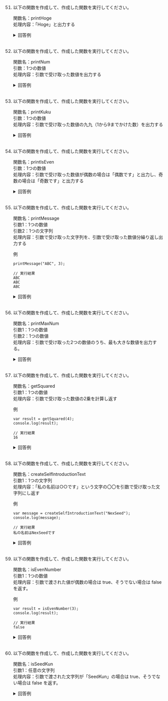 51. 以下の関数を作成して、作成した関数を実行してください。

	関数名：printHoge  
	処理内容：「Hoge」と出力する

	<details><summary>回答例</summary><div>
		
	```
	function printHoge() {
	    console.log("printHoge");
	}
	
	printHoge();

	```
		
	</div></details>
	

	<br>
	
52. 以下の関数を作成して、作成した関数を実行してください。

	関数名：printNum  
	引数：1つの数値  
	処理内容：引数で受け取った数値を出力する

	<details><summary>回答例</summary><div>
		
	```
	function printNum(num) {
	    console.log(num);
	}
	
	printNum(4);
	```
		
	</div></details>
	

	<br>
	
53. 以下の関数を作成して、作成した関数を実行してください。

	関数名：printKuku  
	引数：1つの数値  
	処理内容：引数で受け取った数値の九九（1から9までかけた数）を出力する

	<details><summary>回答例</summary><div>
		
	```
	function printKuku(num) {
	    for (var i = 1; i <= 9; i++) {
	        console.log(num * i)
	    }
	}
	
	printKuku(4);
	```
		
	</div></details>
	

	<br>
	
54. 以下の関数を作成して、作成した関数を実行してください。

	関数名：printIsEven  
	引数：1つの数値  
	処理内容：引数で受け取った数値が偶数の場合は「偶数です」と出力し、奇数の場合は「奇数です」と出力する

	<details><summary>回答例</summary><div>
		
	```
	function printIsEven(num) {
	    if (num % 2 == 0) {
	        console.log("偶数です");
	    } else {
	        console.log("奇数です");
	    }
	}
	
	printIsEven(3);
	```
		
	</div></details>
	

	<br>
	
55. 以下の関数を作成して、作成した関数を実行してください。

	関数名：printMessage  
	引数1：1つの数値  
	引数2：1つの文字列  
	処理内容：引数で受け取った文字列を、引数で受け取った数値分繰り返し出力する
	
	例
	
	```
	printMessage("ABC", 3);
	
	// 実行結果
	ABC
	ABC
	ABC
	```

	<details><summary>回答例</summary><div>
		
	```
	function printMessage(str, count) {
	    for (var i = 0; i < count; i++) {
	        console.log(str);
	    }
	}
	
	printMessage("ABC", 3);
	```
		
	</div></details>
	

	<br>
	
56. 以下の関数を作成して、作成した関数を実行してください。

	関数名：printMaxNum  
	引数1：1つの数値  
	引数2：1つの数値  
	処理内容：引数で受け取った2つの数値のうち、最も大きな数値を出力する。
	
	<details><summary>回答例</summary><div>
		
	```
	function printMaxNum(num1, num2) {
	    if (num1 > num2) {
	        console.log(num1);
	    } else {
	        console.log(num2);
	    }
	}
	
	printMaxNum(1, 5);
	```
		
	</div></details>
	

	<br>
	
57. 以下の関数を作成して、作成した関数を実行してください。

	関数名：getSquared  
	引数1：1つの数値  
	処理内容：引数で受け取った数値の2乗を計算し返す
	
	例
	
	```
	var result = getSquared(4);
	console.log(result);
	
	// 実行結果
	16
	```
	
	<details><summary>回答例</summary><div>
		
	```
	function getSquared(num) {
	    return num * num
	}
	
	var result = getSquared(4);
	console.log(result);
	```
		
	</div></details>
	

	<br>
	
58. 以下の関数を作成して、作成した関数を実行してください。

	関数名：createSelfIntroductionText  
	引数1：1つの文字列  
	処理内容：「私の名前は○○です」という文字の〇〇を引数で受け取った文字列にし返す
	
	例
	
	```
	var message = createSelfIntroductionText("NexSeed");
	console.log(message);
	
	// 実行結果
	私の名前はNexSeedです
	```
	
	<details><summary>回答例</summary><div>
		
	```
	function createSelfIntroductionText(name) {
	    var msg = "私の名前は" + name + "です";
	    return msg;
	}
	
	var message = createSelfIntroductionText(name: "NexSeed");
	console.log(message);
	```
		
	</div></details>
	

	<br>
	
59. 以下の関数を作成して、作成した関数を実行してください。

	関数名：isEvenNumber  
	引数1：1つの数値  
	処理内容：引数で渡された値が偶数の場合は true、そうでない場合は false を返す。
	
	例
	
	```
	var result = isEvenNumber(3);
	console.log(result);
	
	// 実行結果
	false
	```
	
	<details><summary>回答例</summary><div>
		
	```
	function isEvenNumber(num) {
	    if (num % 2 == 0) {
	        return true;
	    } else {
	        return false;
	    }
	}
	
	var result = isEvenNumber(3);
	console.log(result);
	```
		
	</div></details>
	

	<br>
	
60. 以下の関数を作成して、作成した関数を実行してください。

	関数名：isSeedKun  
	引数1：任意の文字列  
	処理内容：引数で渡された文字列が「SeedKun」の場合は true、そうでない場合は false を返す。
	
	<details><summary>回答例</summary><div>
		
	```
	function isSeedKun(str) {
	    if (str == "SeedKun") {
	        return true;
	    } else {
	        return false;
	    }
	}
	
	var result = isSeedKun("SeedKun");
	console.log(result);
	```
		
	</div></details>
	

	<br>